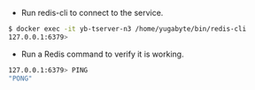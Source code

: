 - Run redis-cli to connect to the service.

```sh
$ docker exec -it yb-tserver-n3 /home/yugabyte/bin/redis-cli
127.0.0.1:6379> 
```

- Run a Redis command to verify it is working.

```sh
127.0.0.1:6379> PING
"PONG"
```
